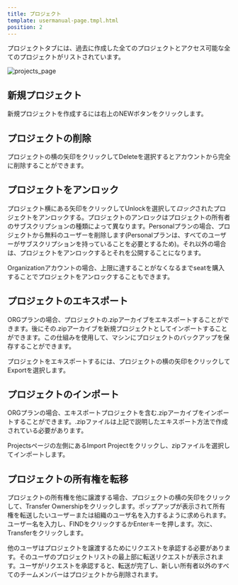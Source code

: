 ```yaml
---
title: プロジェクト
template: usermanual-page.tmpl.html
position: 2
---
```


プロジェクトタブには、過去に作成した全てのプロジェクトとアクセス可能な全てのプロジェクトがリストされています。

![projects_page][1]

## 新規プロジェクト

新規プロジェクトを作成するには右上のNEWボタンをクリックします。

## プロジェクトの削除

プロジェクトの横の矢印をクリックしてDeleteを選択するとアカウントから完全に削除することができます。

## プロジェクトをアンロック

プロジェクト横にある矢印をクリックしてUnlockを選択して*ロック*されたプロジェクトをアンロックする。プロジェクトのアンロックはプロジェクトの所有者のサブスクリプションの種類によって異なります。Personalプランの場合、プロジェクトから無料のユーザーを削除します(Personalプランは、すべてのユーザーがサブスクリプションを持っていることを必要とするため)。それ以外の場合は、プロジェクトをアンロックするとそれを公開することになります。

Organizationアカウントの場合、上限に達することがなくなるまでseatを購入することでプロジェクトをアンロックすることもできます。

## プロジェクトのエキスポート

ORGプランの場合、プロジェクトの.zipアーカイブをエキスポートすることができます。後にその.zipアーカイブを新規プロジェクトとしてインポートすることができます。この仕組みを使用して、マシンにプロジェクトのバックアップを保存することができます。

プロジェクトをエキスポートするには、プロジェクトの横の矢印をクリックしてExportを選択します。

## プロジェクトのインポート

ORGプランの場合、エキスポートプロジェクトを含む.zipアーカイブをインポートすることができます。.zipファイルは上記で説明したエキスポート方法で作成されている必要があります。

Projectsページの左側にあるImport Projectをクリックし、zipファイルを選択してインポートします。

## プロジェクトの所有権を転移

プロジェクトの所有権を他に譲渡する場合、プロジェクトの横の矢印をクリックして、Transfer Ownershipをクリックします。ポップアップが表示されて所有権を転送したいユーザーまたは組織のユーザ名を入力するように求められます。ユーザー名を入力し、FINDをクリックするかEnterキーを押します。次に、Transferをクリックします。

他のユーザはプロジェクトを譲渡するためにリクエストを承認する必要があります。そのユーザのプロジェクトリストの最上部に転送リクエストが表示されます。ユーザがリクエストを承認すると、転送が完了し、新しい所有者以外のすべてのチームメンバーはプロジェクトから削除されます。

[1]: /images/user-manual/profile/profile.png "Projects"

